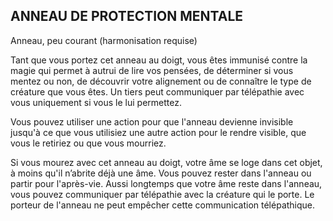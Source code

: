 ## ANNEAU DE PROTECTION MENTALE

Anneau, peu courant (harmonisation requise)

Tant que vous portez cet anneau au doigt, vous êtes
immunisé contre la magie qui permet à autrui de lire vos
pensées, de déterminer si vous mentez ou non, de découvrir
votre alignement ou de connaître le type de créature que
vous êtes. Un tiers peut communiquer par télépathie avec
vous uniquement si vous le lui permettez.

Vous pouvez utiliser une action pour que l'anneau
devienne invisible jusqu'à ce que vous utilisiez une autre
action pour le rendre visible, que vous le retiriez ou que
vous mourriez.

Si vous mourez avec cet anneau au doigt, votre âme se
loge dans cet objet, à moins qu'il n’abrite déjà une âme. Vous
pouvez rester dans l'anneau ou partir pour l'après-vie. Aussi
longtemps que votre âme reste dans l'anneau, vous pouvez
communiquer par télépathie avec la créature qui le porte. Le
porteur de l'anneau ne peut empêcher cette communication
télépathique.
